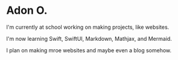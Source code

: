 

# Adon O.

I'm currently at school working on making projects, like websites.

I'm now learning Swift, SwiftUI, Markdown, Mathjax, and Mermaid.

I plan on making mroe websites and maybe even a blog somehow.
